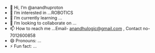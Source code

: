 - 👋 Hi, I’m @anandhuproton
- 👀 I’m interested in ...ROBOTICS
- 🌱 I’m currently learning ...
- 💞️ I’m looking to collaborate on ...
- 📫 How to reach me ...Email- anandhulogic@gmail.com , Contact no-7012600858
- 😄 Pronouns: ...
- ⚡ Fun fact: ...

<!---
anandhuproton/anandhuproton is a ✨ special ✨ repository because its `README.md` (this file) appears on your GitHub profile.
You can click the Preview link to take a look at your changes.
--->
